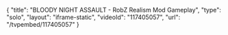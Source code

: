 {
    "title": "BLOODY NIGHT ASSAULT - RobZ Realism Mod Gameplay",
    "type": "solo",
    "layout": "iframe-static",
    "videoId": "117405057",
    "url": "\/tvpembed\/117405057"
}